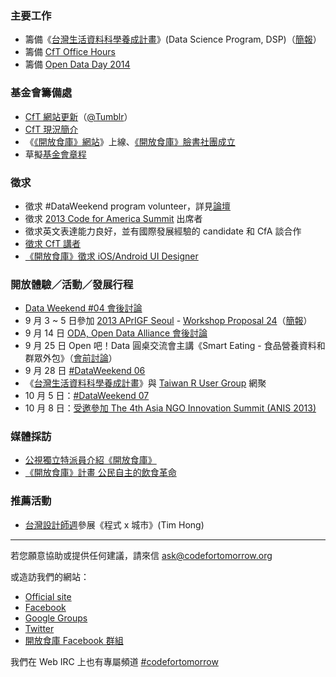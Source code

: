 ### 主要工作
- 籌備《[台灣生活資料科學養成計畫](https://hackpad.com/Data-Science-Program-ssqo2iX6wSh)》(Data Science Program, DSP)（[簡報](http://www.slideshare.net/fchiangtw/data-weekend-5)）
- 籌備 [CfT Office Hours](https://groups.google.com/d/msg/codefortomorrow/lKG80myxej8/_X32D4aGT_AJ)
- 籌備 [Open Data Day 2014](https://groups.google.com/d/msg/codefortomorrow/7fGFnN-OMSo/VpSgS9Z4eeIJ)

### 基金會籌備處
- [CfT 網站更新](https://github.com/codefortomorrow/cftdrupal2013)（[@Tumblr](http://cft.jimmyhub.net/)）
- [CfT 現況簡介](https://groups.google.com/d/msg/codefortomorrow/-J-dSSw_wVk/n17swWnnYggJ)
- 《[《開放食庫》網站](http://food.codefortomorrow.org/)》上線、[《開放食庫》臉書社團成立](https://www.facebook.com/groups/618809234836832/)
- 草擬[基金會章程](https://groups.google.com/d/msg/codefortomorrow/W67CeRsvcfs/efgFkFmTn2MJ)

### 徵求
- 徵求 #DataWeekend program volunteer，詳見[論壇](https://groups.google.com/d/msg/codefortomorrow/9dqL5M72ipE/_XvhNmRDfnMJ)
- 徵求 [2013 Code for America Summit](http://2013cfasummit.eventbrite.com/) 出席者
- 徵求英文表達能力良好，並有國際發展經驗的 candidate 和 CfA 談合作
- [徵求 CfT 講者](https://groups.google.com/d/msg/codefortomorrow/yYRsEPggiKs/CL5g-jicSP0J)
- [《開放食庫》徵求 iOS/Android UI Designer](http://wiki.codefortomorrow.org/foodopendata/blog/2013/09/23/app-ui-designer-wanted/)

### 開放體驗／活動／發展行程 
- [Data Weekend #04 會後討論](https://groups.google.com/d/msg/codefortomorrow/hY4aJWbm_ps/Mksx4HsmawkJ)
- 9 月 3 ~ 5 日參加 [2013 APrIGF Seoul](http://2013.rigf.asia/) - [Workshop Proposal 24](http://2013.rigf.asia/workshop-proposal-24/)（[簡報](http://www.slideshare.net/schee/cft-aprigf2013)）
- 9 月 14 日 [ODA, Open Data Alliance 會後討論](https://groups.google.com/d/msg/codefortomorrow/pYJzzVlN6zo/IE9WMxYoW2AJ)
- 9 月 25 日 Open 吧！Data 圓桌交流會主講《Smart Eating - 食品營養資料和群眾外包》（[會前討論](https://hackpad.com/925-ODA--84XE1Q3fQDs)）
- 9 月 28 日 [#DataWeekend 06](http://registrano.com/events/dataweekend-06)
- 《[台灣生活資料科學養成計畫](https://hackpad.com/Data-Science-Program-ssqo2iX6wSh)》與 [Taiwan R User Group](https://www.facebook.com/Tw.R.User) 網聚
- 10 月 5 日：[#DataWeekend 07](http://registrano.com/events/dataweekend-07/)
- 10 月 8 日：[受邀參加 The 4th Asia NGO Innovation Summit (ANIS 2013)](https://groups.google.com/d/msg/codefortomorrow/CBoU1A1GUb4/nGq72dDEQcMJ)

### 媒體採訪
- [公視獨立特派員介紹《開放食庫》](http://taiwaninnews.blogspot.tw/2013/09/312_11.html)
- [《開放食庫》計畫 公民自主的飲食革命](http://www.newsmarket.com.tw/blog/39111/)

### 推薦活動
- [台灣設計師週](http://www.designersweek.tw/3X3_329.html)參展《程式 x 城市》(Tim Hong)

---

若您願意協助或提供任何建議，請來信 ask@codefortomorrow.org

或造訪我們的網站：

- [Official site](http://codefortomorrow.org/)
- [Facebook](https://www.facebook.com/CodeForTomorrow)
- [Google Groups](http://groups.google.com/group/codefortomorrow)
- [Twitter](http://twitter.com/codefortomorrow)
- [開放食庫 Facebook 群組](https://www.facebook.com/groups/foodopendata/)

我們在 Web IRC 上也有專屬頻道 [#codefortomorrow](http://webchat.freenode.net/?channels=codefortomorrow)
